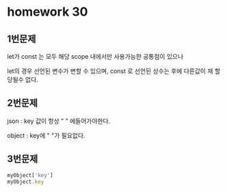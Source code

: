 # homework 30

## 1번문제

let가 const 는 모두 해당 scope 내에서만 사용가능한 공통점이 있으나

let의 경우 선언된 변수가 변할 수 있으며, const 로 선언된 상수는 후에 다른값이 재 할당될수 없다.



## 2번문제

json : key 값이 항상 " " 에들어가야한다.

object : key에 " "가 필요없다.

## 3번문제

```javascript
myObject['key']
myObject.key
```

